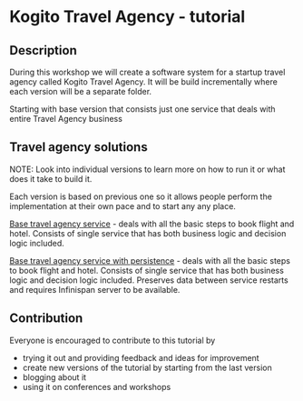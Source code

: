 # Kogito Travel Agency - tutorial

## Description

During this workshop we will create a software system for a startup travel agency called Kogito Travel Agency. It
will be build incrementally where each version will be a separate folder.

Starting with base version that consists just one service that deals with entire Travel Agency business

## Travel agency solutions

NOTE: Look into individual versions to learn more on how to run it or what does it take to build it.

Each version is based on previous one so it allows people perform the implementation at their own pace
and to start any any place.

[Base travel agency service](01-kogito-travel-agency) - deals with all the basic steps to book flight and hotel.
Consists of single service that has both business logic and decision logic included.

[Base travel agency service with persistence](02-kogito-travel-agency) - deals with all the basic steps to book flight and hotel.
Consists of single service that has both business logic and decision logic included. Preserves data between service restarts and
requires Infinispan server to be available.

## Contribution

Everyone is encouraged to contribute to this tutorial by

* trying it out and providing feedback and ideas for improvement
* create new versions of the tutorial by starting from the last version
* blogging about it
* using it on conferences and workshops
